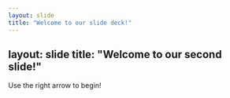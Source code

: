 ```yaml
---
layout: slide
title: "Welcome to our slide deck!"
---
```

layout: slide
title: "Welcome to our second slide!"
---
Use the right arrow to begin!
